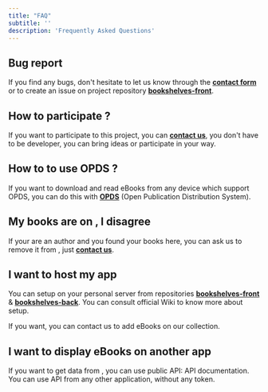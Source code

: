 ```yaml
---
title: "FAQ"
subtitle: ''
description: 'Frequently Asked Questions'
---
```


## Bug report

If you find any bugs, don't hesitate to let us know through the [**contact form**](/contact) or to create an issue on project repository [**bookshelves-front**](https://gitlab.com/ewilan-riviere/bookshelves-front/-/issues).

## How to participate ?

If you want to participate to this project, you can [**contact us**](/contact), you don't have to be developer, you can bring ideas or participate in your way.

## How to to use OPDS ?

If you want to download and read eBooks from any device which support OPDS, you can do this with [**<markdown-app-name></markdown-app-name> OPDS**](/pages/opds-catalog-more) (Open Publication Distribution System).

## My books are on <markdown-app-name></markdown-app-name>, I disagree

If your are an author and you found your books here, you can ask us to remove it from <markdown-app-name></markdown-app-name>, just [**contact us**](/contact).

## I want to host my <markdown-app-name></markdown-app-name> app

You can setup <markdown-app-name></markdown-app-name> on your personal server from repositories [**bookshelves-front**](https://gitlab.com/ewilan-riviere/bookshelves-front) & [**bookshelves-back**](https://gitlab.com/ewilan-riviere/bookshelves-back). You can consult <markdown-api-link endpoint="/wiki">official Wiki</markdown-api-link> to know more about <markdown-app-name></markdown-app-name> setup.

If you want, you can contact us to add eBooks on our collection.

## I want to display <markdown-app-name></markdown-app-name> eBooks on another app

If you want to get data from <markdown-app-name></markdown-app-name>, you can use public API: <markdown-api-link endpoint="/docs">API documentation</markdown-api-link>. You can use <markdown-app-name></markdown-app-name> API from any other application, without any token.
